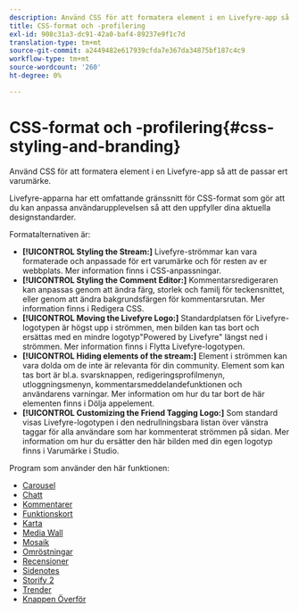 ```yaml
---
description: Använd CSS för att formatera element i en Livefyre-app så att de passar ert varumärke.
title: CSS-format och -profilering
exl-id: 908c31a3-dc91-42a0-baf4-89237e9f1c7d
translation-type: tm+mt
source-git-commit: a2449482e617939cfda7e367da34875bf187c4c9
workflow-type: tm+mt
source-wordcount: '260'
ht-degree: 0%

---
```


# CSS-format och -profilering{#css-styling-and-branding}

Använd CSS för att formatera element i en Livefyre-app så att de passar ert varumärke.

Livefyre-apparna har ett omfattande gränssnitt för CSS-format som gör att du kan anpassa användarupplevelsen så att den uppfyller dina aktuella designstandarder.

Formatalternativen är:

* **[!UICONTROL Styling the Stream:]** Livefyre-strömmar kan vara formaterade och anpassade för ert varumärke och för resten av er webbplats. Mer information finns i CSS-anpassningar.
* **[!UICONTROL Styling the Comment Editor:]** Kommentarsredigeraren kan anpassas genom att ändra färg, storlek och familj för teckensnittet, eller genom att ändra bakgrundsfärgen för kommentarsrutan. Mer information finns i Redigera CSS.
* **[!UICONTROL Moving the Livefyre Logo:]** Standardplatsen för Livefyre-logotypen är högst upp i strömmen, men bilden kan tas bort och ersättas med en mindre logotyp&quot;Powered by Livefyre&quot; längst ned i strömmen. Mer information finns i Flytta Livefyre-logotypen.
* **[!UICONTROL Hiding elements of the stream:]** Element i strömmen kan vara dolda om de inte är relevanta för din community. Element som kan tas bort är bl.a. svarsknappen, redigeringsprofilmenyn, utloggningsmenyn, kommentarsmeddelandefunktionen och användarens varningar. Mer information om hur du tar bort de här elementen finns i Dölja appelement.
* **[!UICONTROL Customizing the Friend Tagging Logo:]** Som standard visas Livefyre-logotypen i den nedrullningsbara listan över vänstra taggar för alla användare som har kommenterat strömmen på sidan. Mer information om hur du ersätter den här bilden med din egen logotyp finns i Varumärke i Studio.

Program som använder den här funktionen:

* [Carousel](/help/using/c-about-apps/c-carousel-app/c-carousel-app.md#c_carousel_app)
* [Chatt](/help/using/c-about-apps/c-chat-app/c-chat-app.md#c_chat_app)
* [Kommentarer](/help/using/c-about-apps/c-comments/c-comments.md)
* [Funktionskort](/help/using/c-about-apps/c-feature-card-app/c-feature-card-app.md#c_feature_card_app)
* [Karta](/help/using/c-about-apps/c-map-app/c-map-app.md#c_map_app)
* [Media Wall](/help/using/c-about-apps/c-media-wall-app/c-media-wall-app.md#c_media_wall_app)
* [Mosaik](/help/using/c-about-apps/c-mosaic-app/c-mosaic-app.md#c_mosaic_app)
* [Omröstningar](/help/using/c-about-apps/c-polls-app/c-polls-app.md#c_polls_app)
* [Recensioner](/help/using/c-about-apps/c-reviews-app/c-reviews-app.md#c_reviews_app)
* [Sidenotes](/help/using/c-about-apps/c-sidenotes-app/c-sidenotes-app.md#c_sidenotes_app)
* [Storify 2](/help/using/c-about-apps/c-storify2/c-storify2.md#c_storify2)
* [Trender](/help/using/c-about-apps/c-trending-app/c-trending-app.md#c_trending_app)
* [Knappen Överför](/help/using/c-about-apps/c-upload-button-app/c-upload-button-app.md#c_upload_button_app)
